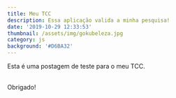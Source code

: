 ```yaml
---
title: Meu TCC
description: Essa aplicação valida a minha pesquisa!
date: '2019-10-29 12:33:53'
thumbnail: /assets/img/gokubeleza.jpg
category: js
background: '#D6BA32'
---
```

Esta é uma postagem de teste para o meu TCC. 

\
Obrigado!
